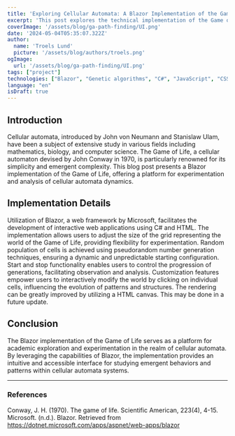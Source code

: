 ```yaml
---
title: 'Exploring Cellular Automata: A Blazor Implementation of the Game of Life'
excerpt: 'This post explores the technical implementation of the Game of Life in Blazor, featuring adjustable world sizes, random cell population, start-stop functionality, and interactive customization. It discusses design decisions, challenges, and insights, offering a platform for academic exploration of cellular automata.'
coverImage: '/assets/blog/ga-path-finding/UI.png'
date: '2024-05-04T05:35:07.322Z'
author:
  name: 'Troels Lund'
  picture: '/assets/blog/authors/troels.png'
ogImage:
  url: '/assets/blog/ga-path-finding/UI.png'
tags: ["project"]
technologies: ["Blazor", "Genetic algorithms", "C#", "JavaScript", "CSS", "HTML"]
language: "en"
isDraft: true
---
```


## Introduction

Cellular automata, introduced by John von Neumann and Stanislaw Ulam, have been a subject of extensive study in various fields including mathematics, biology, and computer science. The Game of Life, a cellular automaton devised by John Conway in 1970, is particularly renowned for its simplicity and emergent complexity. This blog post presents a Blazor implementation of the Game of Life, offering a platform for experimentation and analysis of cellular automata dynamics.

## Implementation Details

Utilization of Blazor, a web framework by Microsoft, facilitates the development of interactive web applications using C# and HTML. The implementation allows users to adjust the size of the grid representing the world of the Game of Life, providing flexibility for experimentation. Random population of cells is achieved using pseudorandom number generation techniques, ensuring a dynamic and unpredictable starting configuration. Start and stop functionality enables users to control the progression of generations, facilitating observation and analysis. Customization features empower users to interactively modify the world by clicking on individual cells, influencing the evolution of patterns and structures. The rendering can be greatly improved by utilizing a HTML canvas. This may be done in a future update.

## Conclusion

The Blazor implementation of the Game of Life serves as a platform for academic exploration and experimentation in the realm of cellular automata. By leveraging the capabilities of Blazor, the implementation provides an intuitive and accessible interface for studying emergent behaviors and patterns within cellular automata systems.

<hr>

### References

Conway, J. H. (1970). The game of life. Scientific American, 223(4), 4-15.
Microsoft. (n.d.). Blazor. Retrieved from https://dotnet.microsoft.com/apps/aspnet/web-apps/blazor